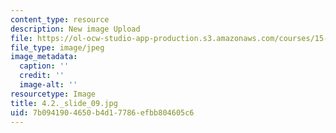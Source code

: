 ```yaml
---
content_type: resource
description: New image Upload
file: https://ol-ocw-studio-app-production.s3.amazonaws.com/courses/15-s21-nuts-and-bolts-of-business-plans-january-iap-2014/7b0941904650b4d17786efbb804605c6_4.2._slide_09.jpg
file_type: image/jpeg
image_metadata:
  caption: ''
  credit: ''
  image-alt: ''
resourcetype: Image
title: 4.2._slide_09.jpg
uid: 7b094190-4650-b4d1-7786-efbb804605c6
---
```

